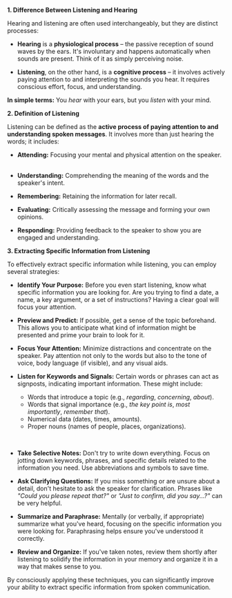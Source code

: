 **1. Difference Between Listening and Hearing**

Hearing and listening are often used interchangeably, but they are distinct processes:  

- **Hearing** is a **physiological process** – the passive reception of sound waves by the ears. It's involuntary and happens automatically when sounds are present. Think of it as simply perceiving noise.  
    
- **Listening**, on the other hand, is a **cognitive process** – it involves actively paying attention to and interpreting the sounds you hear. It requires conscious effort, focus, and understanding.  
    

**In simple terms:** You _hear_ with your ears, but you _listen_ with your mind.

**2. Definition of Listening**

Listening can be defined as the **active process of paying attention to and understanding spoken messages**. It involves more than just hearing the words; it includes:  

- **Attending:** Focusing your mental and physical attention on the speaker.  
    
- **Understanding:** Comprehending the meaning of the words and the speaker's intent.  
    
- **Remembering:** Retaining the information for later recall.  
    
- **Evaluating:** Critically assessing the message and forming your own opinions.  
    
- **Responding:** Providing feedback to the speaker to show you are engaged and understanding.  
    

**3. Extracting Specific Information from Listening**

To effectively extract specific information while listening, you can employ several strategies:

- **Identify Your Purpose:** Before you even start listening, know what specific information you are looking for. Are you trying to find a date, a name, a key argument, or a set of instructions? Having a clear goal will focus your attention.
- **Preview and Predict:** If possible, get a sense of the topic beforehand. This allows you to anticipate what kind of information might be presented and prime your brain to look for it.  
    
- **Focus Your Attention:** Minimize distractions and concentrate on the speaker. Pay attention not only to the words but also to the tone of voice, body language (if visible), and any visual aids.  
    
- **Listen for Keywords and Signals:** Certain words or phrases can act as signposts, indicating important information. These might include:
    
    - Words that introduce a topic (e.g., _regarding_, _concerning_, _about_).
    - Words that signal importance (e.g., _the key point is_, _most importantly_, _remember that_).
    - Numerical data (dates, times, amounts).
    - Proper nouns (names of people, places, organizations).  
        
    
     
    
- **Take Selective Notes:** Don't try to write down everything. Focus on jotting down keywords, phrases, and specific details related to the information you need. Use abbreviations and symbols to save time.
- **Ask Clarifying Questions:** If you miss something or are unsure about a detail, don't hesitate to ask the speaker for clarification. Phrases like _"Could you please repeat that?"_ or _"Just to confirm, did you say...?"_ can be very helpful.
- **Summarize and Paraphrase:** Mentally (or verbally, if appropriate) summarize what you've heard, focusing on the specific information you were looking for. Paraphrasing helps ensure you've understood it correctly.  
    
- **Review and Organize:** If you've taken notes, review them shortly after listening to solidify the information in your memory and organize it in a way that makes sense to you.

By consciously applying these techniques, you can significantly improve your ability to extract specific information from spoken communication.